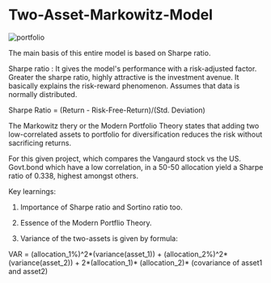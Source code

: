 # Two-Asset-Markowitz-Model

![portfolio](https://user-images.githubusercontent.com/55191934/81898924-4799f200-95d7-11ea-823e-f36cd5d1252a.PNG)

The main basis of this entire model is based on Sharpe ratio.

Sharpe ratio : It gives the model's performance with a risk-adjusted factor.
Greater the sharpe ratio, highly attractive is the investment avenue. It basically explains the risk-reward phenomenon.
Assumes that data is normally distributed.

Sharpe Ratio = (Return - Risk-Free-Return)/(Std. Deviation)

The Markowitz thery or the Modern Portfolio Theory states that adding two low-correlated assets to portfolio for diversification
reduces the risk without sacrificing returns.

For this given project, which compares the Vangaurd stock vs the US. Govt.bond which have a low correlation,
in a 50-50 allocation yield a Sharpe ratio of 0.338, highest amongst others.

Key learnings:

1. Importance of Sharpe ratio and Sortino ratio too.

2. Essence of the Modern Portflio Theory.

3. Variance of the two-assets is given by formula:

VAR = (allocation_1%)^2*(variance(asset_1)) + (allocation_2%)^2*(variance(asset_2)) + 2*(allocation_1)* (allocation_2)* (covariance of asset1 and asset2)
